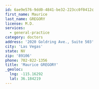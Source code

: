 ```yaml
---
id: 6ae9e576-9dd0-4841-be32-223cc0f0412c
first_name: Maurice
last_name: GREGORY
license: M.D.
services:
  - general-practice
category: doctors
address: '2020 Goldring Ave., Suite 503'
city: 'Las Vegas'
state: NV
zip: '89106'
phone: 702-822-1356
title: 'Maurice GREGORY'
_geoloc:
  lng: -115.16292
  lat: 36.184219
---
```

